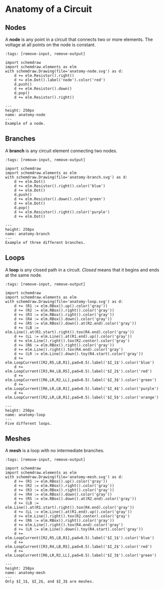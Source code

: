# Anatomy of a Circuit

## Nodes

A **node** is any point in a circuit that connects two or more elements. The voltage at all points on the node is constant.

```{code-cell} ipython3
:tags: [remove-input, remove-output]

import schemdraw
import schemdraw.elements as elm
with schemdraw.Drawing(file='anatomy-node.svg') as d:
    d += elm.Resistor().right()
    d += elm.Dot().label('node').color('red')
    d.push()
    d += elm.Resistor().down()
    d.pop()
    d += elm.Resistor().right()
```

```{figure} anatomy-node.svg
---
height: 250px
name: anatomy-node
---
Example of a node.
```

## Branches

A **branch** is any circuit element connecting two nodes.

```{code-cell} ipython3
:tags: [remove-input, remove-output]

import schemdraw
import schemdraw.elements as elm
with schemdraw.Drawing(file='anatomy-branch.svg') as d:
    d += elm.Dot()
    d += elm.Resistor().right().color('blue')
    d += elm.Dot()
    d.push()
    d += elm.Resistor().down().color('green')
    d += elm.Dot()
    d.pop()
    d += elm.Resistor().right().color('purple')
    d += elm.Dot()
```

```{figure} anatomy-branch.svg
---
height: 250px
name: anatomy-branch
---
Example of three different branches.
```

## Loops

A **loop** is any closed path in a circuit. _Closed_ means that it begins and ends at the same node.

```{code-cell} ipython3
:tags: [remove-input, remove-output]

import schemdraw
import schemdraw.elements as elm
with schemdraw.Drawing(file='anatomy-loop.svg') as d:
    d += (R1 := elm.RBox().up().color('gray'))
    d += (R2 := elm.RBox().right().color('gray'))
    d += (R3 := elm.RBox().right().color('gray'))
    d += (R4 := elm.RBox().down().color('gray'))
    d += (R5 := elm.RBox().down().at(R2.end).color('gray'))
    d += (LB := elm.Line().at(R1.start).right().tox(R4.end).color('gray'))
    d += (LL := elm.Line().at(R1.end).up().color('gray'))
    d += elm.Line().right().tox(R2.center).color('gray')
    d += (R6 := elm.RBox().right().color('gray'))
    d += elm.Line().right().tox(R4.end).color('gray')
    d += (LR := elm.Line().down().toy(R4.start).color('gray'))
    d += elm.LoopCurrent([R2,R5,LB,R1],pad=0.5).label('$I_1$').color('blue')
    d += elm.LoopCurrent([R3,R4,LB,R5],pad=0.5).label('$I_2$').color('red')
    d += elm.LoopCurrent([R6,LR,R2,LL],pad=0.5).label('$I_3$').color('green')
    d += elm.LoopCurrent([R6,LR,LB,R1],pad=0.5).label('$I_4$').color('purple')
    d += elm.LoopCurrent([R2,LR,LB,R1],pad=0.5).label('$I_5$').color('orange')
```

```{figure} anatomy-loop.svg
---
height: 250px
name: anatomy-loop
---
Five different loops.
```

## Meshes

A **mesh** is a loop with no intermediate branches.

```{code-cell} ipython3
:tags: [remove-input, remove-output]

import schemdraw
import schemdraw.elements as elm
with schemdraw.Drawing(file='anatomy-mesh.svg') as d:
    d += (R1 := elm.RBox().up().color('gray'))
    d += (R2 := elm.RBox().right().color('gray'))
    d += (R3 := elm.RBox().right().color('gray'))
    d += (R4 := elm.RBox().down().color('gray'))
    d += (R5 := elm.RBox().down().at(R2.end).color('gray'))
    d += (LB := elm.Line().at(R1.start).right().tox(R4.end).color('gray'))
    d += (LL := elm.Line().at(R1.end).up().color('gray'))
    d += elm.Line().right().tox(R2.center).color('gray')
    d += (R6 := elm.RBox().right().color('gray'))
    d += elm.Line().right().tox(R4.end).color('gray')
    d += (LR := elm.Line().down().toy(R4.start).color('gray'))
    d += elm.LoopCurrent([R2,R5,LB,R1],pad=0.5).label('$I_1$').color('blue')
    d += elm.LoopCurrent([R3,R4,LB,R5],pad=0.5).label('$I_2$').color('red')
    d += elm.LoopCurrent([R6,LR,R2,LL],pad=0.5).label('$I_3$').color('green')
```

```{figure} anatomy-mesh.svg
---
height: 250px
name: anatomy-mesh
---
Only $I_1$, $I_2$, and $I_3$ are meshes.
```
